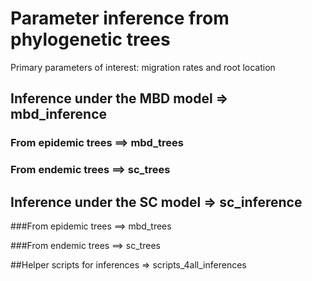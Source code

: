 # Parameter inference from phylogenetic trees

Primary parameters of interest: migration rates and root location


## Inference under the MBD model => mbd_inference

### From epidemic trees ==> mbd_trees

### From endemic trees ==> sc_trees


## Inference under the SC model => sc_inference
###From epidemic trees ==> mbd_trees

###From endemic trees ==> sc_trees


##Helper scripts for inferences => scripts_4all_inferences